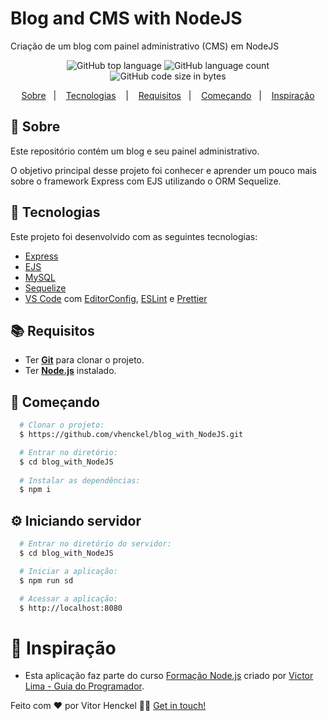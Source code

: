 # Blog and CMS with NodeJS
Criação de um blog com painel administrativo (CMS) em NodeJS

<!-- <h1 align="center">
  <img alt="Question and Answer Platform with NodeJS" src="#" width="250px" />
</h1> -->

<p align="center">
  <img alt="GitHub top language" src="https://img.shields.io/github/languages/top/vhenckel/questionandanswer?label=javascript&style=for-the-badge">
  <img alt="GitHub language count" src="https://img.shields.io/github/languages/count/vhenckel/questionandanswer?style=for-the-badge">
  <img alt="GitHub code size in bytes" src="https://img.shields.io/github/languages/code-size/vhenckel/questionandanswer?style=for-the-badge">
</p>

<p align="center">
  <a href="#page_with_curl-sobre">Sobre</a>&nbsp;&nbsp;&nbsp;|&nbsp;&nbsp;&nbsp;
  <a href="#hammer-iniciando-mobile">Tecnologias</a>
  &nbsp;&nbsp;&nbsp;|&nbsp;&nbsp;&nbsp;
  <a href="#books-requisitos">Requisitos</a>&nbsp;&nbsp;&nbsp;|&nbsp;&nbsp;&nbsp;
  <a href="#rocket-começando">Começando</a>&nbsp;&nbsp;&nbsp;|&nbsp;&nbsp;&nbsp;
  <a href="#thought_balloon-começando">Inspiração</a>
</p>

## :page_with_curl: Sobre
Este repositório contém um blog e seu painel administrativo.

O objetivo principal desse projeto foi conhecer e aprender um pouco mais sobre o framework Express com EJS utilizando o ORM Sequelize.

## :hammer: Tecnologias

Este projeto foi desenvolvido com as seguintes tecnologias:

- [Express](https://expressjs.com/pt-br/)
- [EJS](https://ejs.co/)
- [MySQL](https://www.mysql.com/)
- [Sequelize](https://sequelize.org/)
- [VS Code](https://code.visualstudio.com/) com [EditorConfig](https://editorconfig.org/), [ESLint](https://eslint.org/) e [Prettier](https://prettier.io/)

## :books: Requisitos
- Ter [**Git**](https://git-scm.com/) para clonar o projeto.
- Ter [**Node.js**](https://nodejs.org/en/) instalado.

## :rocket: Começando
``` bash
  # Clonar o projeto:
  $ https://github.com/vhenckel/blog_with_NodeJS.git

  # Entrar no diretório:
  $ cd blog_with_NodeJS
  
  # Instalar as dependências:
  $ npm i
```

## :gear: Iniciando servidor
```bash
  # Entrar no diretório do servidor:
  $ cd blog_with_NodeJS

  # Iniciar a aplicação:
  $ npm run sd

  # Acessar a aplicação:
  $ http://localhost:8080
```

# :thought_balloon: Inspiração
- Esta aplicação faz parte do curso [Formação Node.js](https://www.udemy.com/course/formacao-nodejs/) criado por [Victor Lima - Guia do Programador](https://guiadoprogramador.com/).

Feito com ❤️ por Vitor Henckel 👋🏻 [Get in touch!](https://github.com/vhenckel)